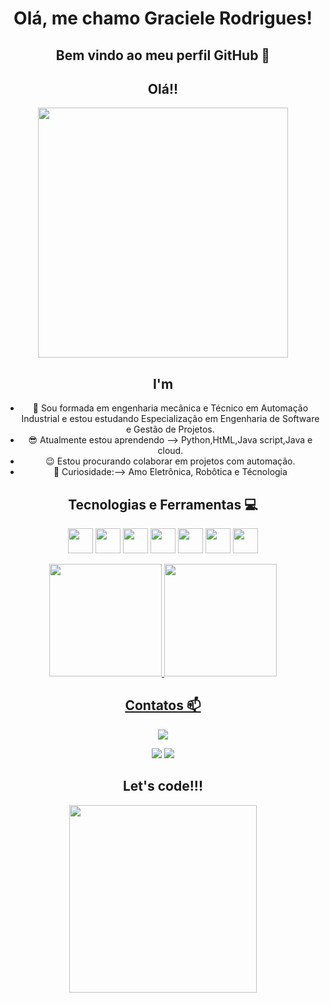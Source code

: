 <h1 align ="center"> Olá, me chamo Graciele Rodrigues!</h1> 
<h2 align="center"> Bem vindo ao meu perfil GitHub 👋 </h2>

<div align="center">
<h2> Olá!! </h2>
<img src="https://user-images.githubusercontent.com/114750084/194616386-fc31a103-7e6a-4683-83aa-63c1183f8c4d.gif"width="400px" />
<div/>


 <h2> I'm</h2>
       
- 🔭 Sou formada em engenharia mecânica e Técnico em Automação Industrial e estou estudando Especialização em Engenharia de Software e Gestão de Projetos.
- 😎 Atualmente estou aprendendo --> Python,HtML,Java script,Java e cloud.
- 😉 Estou procurando colaborar em projetos com automação. 
- 👀 Curiosidade:--> Amo Eletrônica, Robôtica e Técnologia 
       

<h2> Tecnologias e Ferramentas 💻</h2>


       
  <img src="https://cdn.jsdelivr.net/gh/devicons/devicon/icons/html5/html5-original-wordmark.svg" width="40" height="40" />  <img src="https://cdn.jsdelivr.net/gh/devicons/devicon/icons/java/java-plain-wordmark.svg" width="40" height="40"/>   <img src="https://cdn.jsdelivr.net/gh/devicons/devicon/icons/javascript/javascript-original.svg" width="40" height="40" />  <img src="https://cdn.jsdelivr.net/gh/devicons/devicon/icons/jupyter/jupyter-original-wordmark.svg" width="40" height="40"/> <img src="https://cdn.jsdelivr.net/gh/devicons/devicon/icons/python/python-plain-wordmark.svg" width="40" height="40" />  <img src="https://cdn.jsdelivr.net/gh/devicons/devicon/icons/thealgorithms/thealgorithms-original.svg" width="40" height="40"/>  <img src="https://cdn.jsdelivr.net/gh/devicons/devicon/icons/vscode/vscode-original.svg" width="40" height="40"/>
  
            
          
 
                 
  
  <div>
<a href="https://github.com/seu-usuário-aqui">
<img height="180em" src="https://github-readme-stats.vercel.app/api/top-langs/?username=Amazona21&layout=compact&langs_count=7&theme=dracula"/>
<img height="180em" src="https://github-readme-stats.vercel.app/api?username=Amazona21&show_icons=true&theme=dracula&include_all_commits=true&count_private=true"/>
</div>
  
  
  <h2> Contatos 📫 </h2>
  
  
  
  <a href="https://www.linkedin.com/in/https://www.linkedin.com/in/graciele-rodrigues-eng/" target="_blank"><img src="https://img.shields.io/badge/-LinkedIn-%230077B5?style=for-the-badge&logo=linkedin&logoColor=white" target="_blank"></a></div>   <a href="https://instagram.com/https://www.instagram.com/grace_figuered/" target="_blank"><img src="https://img.shields.io/badge/-Instagram-%23E4405F?style=for-the-badge&logo=instagram&logoColor=white" target="_blank"></a>  <a href = "mailto:graskt@gmail.com"><img src="https://img.shields.io/badge/Gmail-D14836?style=for-the-badge&logo=gmail&logoColor=white" target="_blank"></a>
  
       
       
 <div align="center">
<h2>Let's code!!!</h2>
<img src="https://media.giphy.com/media/LmNwrBhejkK9EFP504/giphy.gif" width="300px" />
</div>
  
 
               
            
           
          
            
          

          
